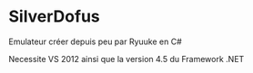 SilverDofus
===========
Emulateur créer depuis peu par Ryuuke en C#

Necessite VS 2012 ainsi que la version 4.5 du Framework .NET